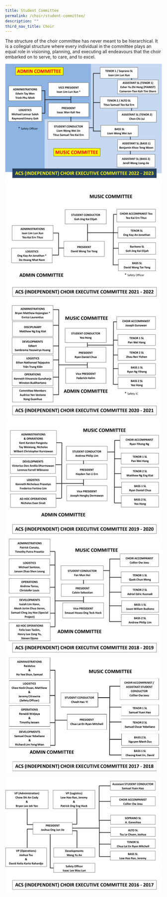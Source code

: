 ```yaml
---
title: Student Committee
permalink: /choir/student-committee/
description: ""
third_nav_title: Choir
---
```

The structure of the choir committee has never meant to be hierarchical. It is a collegial structure where every individual in the committee plays an equal role in visioning, planning, and executing all endeavours that the choir embarked on to serve, to care, and to excel.


![](/images/Performing%20Arts/Choir/choir%20exco%202022-2023.jpg)
![](/images/Choir-ExCo-2021-2022-1-2048x1536.jpg)
![](/images/Choir-ExCo-2021-2048x1536.jpg)
![](/images/Choir-ExCo-2019-2020-at-a-glance-updated-20191106-20-1350x1013.jpg)
![](/images/Choir-ExCo-2018-2019-1350x1013.jpg)
![](/images/Choir-ExCo-2017-2018-2.jpg)
![](/images/Choir-ExCo-2016-2017-1350x1013.jpg)
